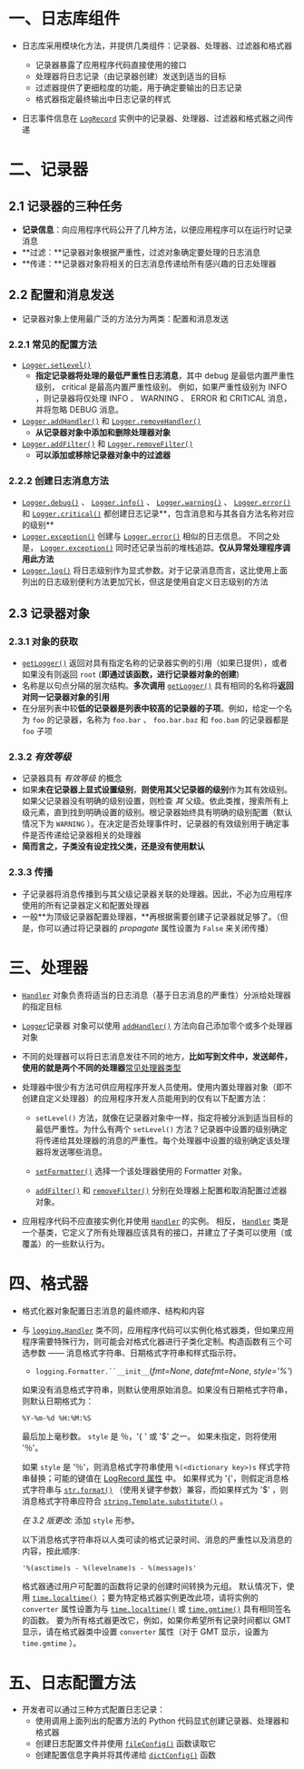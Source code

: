 # 一、日志库组件

- 日志库采用模块化方法，并提供几类组件：记录器、处理器、过滤器和格式器
  - 记录器暴露了应用程序代码直接使用的接口
  - 处理器将日志记录（由记录器创建）发送到适当的目标
  - 过滤器提供了更细粒度的功能，用于确定要输出的日志记录
  - 格式器指定最终输出中日志记录的样式

- 日志事件信息在 [`LogRecord`](https://docs.python.org/zh-cn/3/library/logging.html#logging.LogRecord) 实例中的记录器、处理器、过滤器和格式器之间传递



# 二、记录器

## 2.1 记录器的三种任务

- **记录信息**：向应用程序代码公开了几种方法，以便应用程序可以在运行时记录消息
- **过滤：**记录器对象根据严重性，过滤对象确定要处理的日志消息
- **传递：**记录器对象将相关的日志消息传递给所有感兴趣的日志处理器



## 2.2  配置和消息发送

- 记录器对象上使用最广泛的方法分为两类：配置和消息发送

### 2.2.1 常见的配置方法

- [`Logger.setLevel()`](https://docs.python.org/zh-cn/3/library/logging.html#logging.Logger.setLevel) 
  - **指定记录器将处理的最低严重性日志消息**，其中 debug 是最低内置严重性级别， critical 是最高内置严重性级别。 例如，如果严重性级别为 INFO ，则记录器将仅处理 INFO 、 WARNING 、 ERROR 和 CRITICAL 消息，并将忽略 DEBUG 消息。
- [`Logger.addHandler()`](https://docs.python.org/zh-cn/3/library/logging.html#logging.Logger.addHandler) 和 [`Logger.removeHandler()`](https://docs.python.org/zh-cn/3/library/logging.html#logging.Logger.removeHandler) 
  - **从记录器对象中添加和删除处理器对象**
- [`Logger.addFilter()`](https://docs.python.org/zh-cn/3/library/logging.html#logging.Logger.addFilter) 和 [`Logger.removeFilter()`](https://docs.python.org/zh-cn/3/library/logging.html#logging.Logger.removeFilter) 
  - **可以添加或移除记录器对象中的过滤器**

### 2.2.2 创建日志消息方法

- [`Logger.debug()`](https://docs.python.org/zh-cn/3/library/logging.html#logging.Logger.debug) 、 [`Logger.info()`](https://docs.python.org/zh-cn/3/library/logging.html#logging.Logger.info) 、 [`Logger.warning()`](https://docs.python.org/zh-cn/3/library/logging.html#logging.Logger.warning) 、 [`Logger.error()`](https://docs.python.org/zh-cn/3/library/logging.html#logging.Logger.error) 和 [`Logger.critical()`](https://docs.python.org/zh-cn/3/library/logging.html#logging.Logger.critical) 都创建日志记录**，包含消息和与其各自方法名称对应的级别**
- [`Logger.exception()`](https://docs.python.org/zh-cn/3/library/logging.html#logging.Logger.exception) 创建与 [`Logger.error()`](https://docs.python.org/zh-cn/3/library/logging.html#logging.Logger.error) 相似的日志信息。 不同之处是， [`Logger.exception()`](https://docs.python.org/zh-cn/3/library/logging.html#logging.Logger.exception) 同时还记录当前的堆栈追踪。**仅从异常处理程序调用此方法**
- [`Logger.log()`](https://docs.python.org/zh-cn/3/library/logging.html#logging.Logger.log) 将日志级别作为显式参数。对于记录消息而言，这比使用上面列出的日志级别便利方法更加冗长，但这是使用自定义日志级别的方法



## 2.3 记录器对象

### 2.3.1 对象的获取

- [`getLogger()`](https://docs.python.org/zh-cn/3/library/logging.html#logging.getLogger) 返回对具有指定名称的记录器实例的引用（如果已提供），或者如果没有则返回 `root` (**即通过该函数，进行记录器对象的创建**)
- 名称是以句点分隔的层次结构。**多次调用** [`getLogger()`](https://docs.python.org/zh-cn/3/library/logging.html#logging.getLogger) 具有相同的名称将**返回对同一记录器对象的引用**
- 在分层列表中较**低的记录器是列表中较高的记录器的子项**。例如，给定一个名为 `foo` 的记录器，名称为 `foo.bar` 、 `foo.bar.baz` 和 `foo.bam` 的记录器都是 `foo` 子项

### 2.3.2 *有效等级* 

- 记录器具有 *有效等级* 的概念
- 如果**未在记录器上显式设置级别**，**则使用其父记录器的级别**作为其有效级别。如果父记录器没有明确的级别设置，则检查 *其* 父级。依此类推，搜索所有上级元素，直到找到明确设置的级别。根记录器始终具有明确的级别配置（默认情况下为 `WARNING` ）。在决定是否处理事件时，记录器的有效级别用于确定事件是否传递给记录器相关的处理器
- **简而言之，子类没有设定找父类，还是没有使用默认**

### 2.3.3 传播

- 子记录器将消息传播到与其父级记录器关联的处理器。因此，不必为应用程序使用的所有记录器定义和配置处理器
- 一般**为顶级记录器配置处理器，**再根据需要创建子记录器就足够了。（但是，你可以通过将记录器的 *propagate* 属性设置为 `False` 来关闭传播）

# 三、处理器

- [`Handler`](https://docs.python.org/zh-cn/3/library/logging.html#logging.Handler) 对象负责将适当的日志消息（基于日志消息的严重性）分派给处理器的指定目标
-  [`Logger`](https://docs.python.org/zh-cn/3/library/logging.html#logging.Logger)记录器 对象可以使用 [`addHandler()`](https://docs.python.org/zh-cn/3/library/logging.html#logging.Logger.addHandler) 方法向自己添加零个或多个处理器对象
- 不同的处理器可以将日志消息发往不同的地方，**比如写到文件中，发送邮件，使用的就是两个不同的处理器**[常见处理器类型](https://docs.python.org/zh-cn/3/howto/logging.html#useful-handlers)

- 处理器中很少有方法可供应用程序开发人员使用。使用内置处理器对象（即不创建自定义处理器）的应用程序开发人员能用到的仅有以下配置方法：

  - `setLevel()` 方法，就像在记录器对象中一样，指定将被分派到适当目标的最低严重性。为什么有两个 `setLevel()` 方法？记录器中设置的级别确定将传递给其处理器的消息的严重性。每个处理器中设置的级别确定该处理器将发送哪些消息。

  - [`setFormatter()`](https://docs.python.org/zh-cn/3/library/logging.html#logging.Handler.setFormatter) 选择一个该处理器使用的 Formatter 对象。

  - [`addFilter()`](https://docs.python.org/zh-cn/3/library/logging.html#logging.Handler.addFilter) 和 [`removeFilter()`](https://docs.python.org/zh-cn/3/library/logging.html#logging.Handler.removeFilter) 分别在处理器上配置和取消配置过滤器对象。

- 应用程序代码不应直接实例化并使用 [`Handler`](https://docs.python.org/zh-cn/3/library/logging.html#logging.Handler) 的实例。 相反， [`Handler`](https://docs.python.org/zh-cn/3/library/logging.html#logging.Handler) 类是一个基类，它定义了所有处理器应该具有的接口，并建立了子类可以使用（或覆盖）的一些默认行为。

# 四、格式器

- 格式化器对象配置日志消息的最终顺序、结构和内容

- 与 [`logging.Handler`](https://docs.python.org/zh-cn/3/library/logging.html#logging.Handler) 类不同，应用程序代码可以实例化格式器类，但如果应用程序需要特殊行为，则可能会对格式化器进行子类化定制。构造函数有三个可选参数 —— 消息格式字符串、日期格式字符串和样式指示符。

  - `logging.Formatter.``__init__`(*fmt=None*, *datefmt=None*, *style='%'*)

    

  如果没有消息格式字符串，则默认使用原始消息。如果没有日期格式字符串，则默认日期格式为：

  ```
  %Y-%m-%d %H:%M:%S
  ```

  最后加上毫秒数。 `style` 是 ％，'{ ' 或 '$' 之一。 如果未指定，则将使用 '％'。

  如果 `style` 是 '％'，则消息格式字符串使用 `%(<dictionary key>)s` 样式字符串替换；可能的键值在 [LogRecord 属性](https://docs.python.org/zh-cn/3/library/logging.html#logrecord-attributes) 中。 如果样式为 '{'，则假定消息格式字符串与 [`str.format()`](https://docs.python.org/zh-cn/3/library/stdtypes.html#str.format) （使用关键字参数）兼容，而如果样式为 '$' ，则消息格式字符串应符合 [`string.Template.substitute()`](https://docs.python.org/zh-cn/3/library/string.html#string.Template.substitute) 。

  *在 3.2 版更改:* 添加 `style` 形参。

  以下消息格式字符串将以人类可读的格式记录时间、消息的严重性以及消息的内容，按此顺序:

  ```
  '%(asctime)s - %(levelname)s - %(message)s'
  ```

  格式器通过用户可配置的函数将记录的创建时间转换为元组。 默认情况下，使用 [`time.localtime()`](https://docs.python.org/zh-cn/3/library/time.html#time.localtime) ；要为特定格式器实例更改此项，请将实例的 `converter` 属性设置为与 [`time.localtime()`](https://docs.python.org/zh-cn/3/library/time.html#time.localtime) 或 [`time.gmtime()`](https://docs.python.org/zh-cn/3/library/time.html#time.gmtime) 具有相同签名的函数。 要为所有格式器更改它，例如，如果你希望所有记录时间都以 GMT 显示，请在格式器类中设置 `converter` 属性（对于 GMT 显示，设置为 `time.gmtime` ）。



# 五、日志配置方法

- 开发者可以通过三种方式配置日志记录：
  - 使用调用上面列出的配置方法的 Python 代码显式创建记录器、处理器和格式器
  - 创建日志配置文件并使用 [`fileConfig()`](https://docs.python.org/zh-cn/3/library/logging.config.html#logging.config.fileConfig) 函数读取它
  - 创建配置信息字典并将其传递给 [`dictConfig()`](https://docs.python.org/zh-cn/3/library/logging.config.html#logging.config.dictConfig) 函数